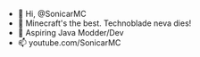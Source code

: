 - 👋 Hi, @SonicarMC
- 👀 Minecraft's the best. Technoblade neva dies!
- 🌱 Aspiring Java Modder/Dev
- 📫 youtube.com/SonicarMC
